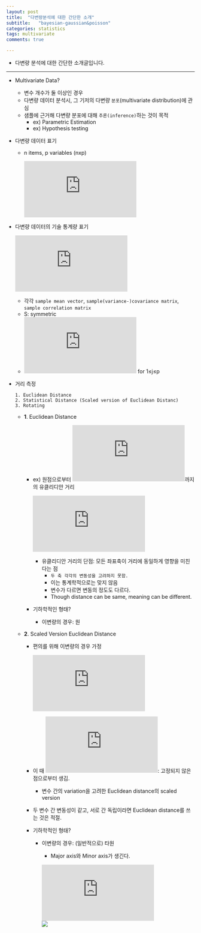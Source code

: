 ```yaml
---
layout: post
title:  "다변량분석에 대한 간단한 소개"
subtitle:   "bayesian-gaussian&poisson"
categories: statistics
tags: multivariate
comments: true

---
```


- 다변량 분석에 대한 간단한 소개글입니다.  

---

- Multivariate Data?  
  - 변수 개수가 둘 이상인 경우  
  - 다변량 데이터 분석시, 그 기저의 다변량 `분포`(multivariate distribution)에 관심  
  - 샘플에 근거해 다변량 분포에 대해 `추론(inference)`하는 것이 목적  
    - ex) Parametric Estimation  
    - ex) Hypothesis testing  
    
- 다변량 데이터 표기  
  - n items, p variables  (nxp)  
    
    ![](https://latex.codecogs.com/gif.latex?X%3D%5Cbegin%7Bbmatrix%7D%20x_%7B11%7D%20%26%20x_%7B12%7D%20%26%20...%20%26%20x_%7Bij%7D%20%26%20...%20%26%20x_%7B1p%7D%5C%5C%20x_%7B21%7D%20%26%20x_%7B22%7D%20%26%20...%20%26%20x_%7B2j%7D%20%26%20...%20%26%20x_%7B2p%7D%5C%5C%20%5Cvdots%20%26%20%5Cvdots%20%26%20%26%20%5Cvdots%20%26%20%26%20%5Cvdots%5C%5C%20x_%7Bn1%7D%20%26%20x_%7Bn2%7D%20%26%20...%20%26%20x_%7Bnj%7D%20%26%20...%20%26%20x_%7Bnp%7D%20%5Cend%7Bbmatrix%7D%20%3D%20%5Cbegin%7Bbmatrix%7D%20X_1%27%5C%5C%20X_2%27%5C%5C%20%5Cvdots%20%5C%5C%20X_n%27%5C%5C%20%5Cend%7Bbmatrix%7D)  
    

- 다변량 데이터의 기술 통계량 표기  

  ![](https://latex.codecogs.com/gif.latex?%5Cbar%7B%24x%24%7D%20%3D%5Cbegin%7Bbmatrix%7D%20%5Cbar%7Bx_1%7D%5C%5C%20%5Cbar%7Bx_2%7D%5C%5C%20%5Cvdots%20%5C%5C%20%5Cbar%7Bx_p%7D%5C%5C%20%5Cend%7Bbmatrix%7D%20%2C%20S%3D%5Cbegin%7Bbmatrix%7D%20s_%7B11%7D%20%26%20s_%7B12%7D%20%26%20...%20%26%20s_%7B1p%7D%20%5C%5C%20s_%7B21%7D%20%26%20s_%7B22%7D%20%26%20...%20%26%20s_%7B2p%7D%20%5C%5C%20%5Cvdots%20%26%20%5Cvdots%20%26%20%26%20%5Cvdots%20%5C%5C%20s_%7Bp1%7D%20%26%20s_%7Bp2%7D%20%26...%26%20s_%7Bpp%7D%20%5Cend%7Bbmatrix%7D%2C%20R%3D%5Cbegin%7Bbmatrix%7D%201%20%26%20r_%7B12%7D%20%26%20...%20%26%20r_%7B1p%7D%20%5C%5C%20r_%7B21%7D%20%26%201%20%26%20...%20%26%20r_%7B2p%7D%20%5C%5C%20%5Cvdots%20%26%20%5Cvdots%20%26%20%26%20%5Cvdots%20%5C%5C%20r_%7Bp1%7D%20%26%20r_%7Bp2%7D%20%26...%26%201%20%5Cend%7Bbmatrix%7D)  
  
  - 각각 `sample mean vector`, `sample(variance-)covariance matrix`, `sample correlation matrix`  
  - S: symmetric  
  - ![](https://latex.codecogs.com/gif.latex?r_%7Bjj%7D) for 1≤j≤p  


- 거리 측정  
  ```  
  1. Euclidean Distance  
  2. Statistical Distance (Scaled version of Euclidean Distanc)
  3. Rotating
  ```  
  
  - __1__. Euclidean Distance  
    - ex) 원점으로부터 ![](https://latex.codecogs.com/gif.latex?%24x%24%20%3D%20%28x_1%2C%20x_2%2C%20...%2C%20x_p%29%5ET)까지의 유클리디안 거리  

      ![](https://latex.codecogs.com/gif.latex?d%28%5Cmathbf%7B0%7D%2C%20%5Cmathbf%7Bx%7D%29%20%3D%20%5Csqrt%7Bx_1%5E2&plus;x_2%5E2&plus;...&plus;x_p%5E2%7D%20%3D%20%5Csqrt%7B%5Cmathbf%7Bx%7D%5ET%5Cmathbf%7Bx%7D%7D%20%3D%20%5Cleft%20%5C%7C%20%5Cmathbf%7Bx%7D%20%5Cright%20%5C%7C)  

      - 유클리디안 거리의 단점: 모든 좌표축이 거리에 동일하게 영향을 미친다는 점  
        - `두 축 각각의 변동성을 고려하지 못함.`  
        - 이는 통계학적으로는 맞지 않음  
        - 변수가 다르면 변동의 정도도 다르다.  
        - Though distance can be same, meaning can be different.  
        
    - 기하학적인 형태?  
      - 이변량의 경우: 원  

  - __2__. Scaled Version Euclidean Distance  
    
    - 편의를 위해 이변량의 경우 가정  
    
      ![](https://latex.codecogs.com/gif.latex?d%28%5Cmathbf%7B0%7D%2C%20%5Cmathbf%7Bx%7D%29%20%3D%20%5Csqrt%7B%5Cfrac%7Bx_1%5E2%7D%7Bs_%7B11%7D%7D&plus;%5Cfrac%7Bx_2%5E2%7D%7Bs_%7B22%7D%7D%7D%20%3D%20%5Csqrt%7B%28%5Cfrac%7Bx_1%7D%7B%5Csqrt%7Bs_%7B11%7D%7D%7D%29%5E2&plus;%28%5Cfrac%7Bx_2%7D%7B%5Csqrt%7Bs_%7B22%7D%7D%7D%7D%29%5E2)  
    
    - 이 때 ![](https://latex.codecogs.com/gif.latex?s_%7B11%7D%2C%20s_%7B22%7D): 고정되지 않은 점으로부터 생김.  
      - 변수 간의 variation을 고려한 Euclidean distance의 scaled version  
    - 두 변수 간 변동성이 같고, 서로 간 독립이라면 Euclidean distance를 쓰는 것은 적절.  
    
    - 기하학적인 형태?  
      - 이변량의 경우: (일반적으로) 타원  
        - Major axis와 Minor axis가 생긴다.  
        
        ![](https://latex.codecogs.com/gif.latex?%5Cfrac%7Bx_1%5E2%7D%7B9%7D&plus;%5Cfrac%7Bx_2%5E2%7D%7B4%7D%20%3D%201)  
        ![](http://drive.google.com/uc?export=view&id=1st9XHtw_zPHOCDim4zQLch_KJYvo3hTS)  
        
        
